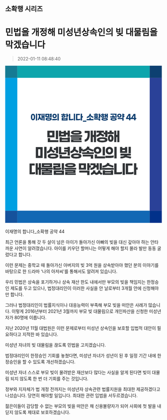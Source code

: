 ## 소확행 시리즈
# 민법을 개정해 미성년상속인의 빚 대물림을 막겠습니다
> 2022-01-11 08:48:40

![민법을 개정해 미성년상속인의 빚 대물림을 막겠습니다](./220112231537.png)

이재명의 합니다_소확행 공약 44



최근 언론을 통해 갓 두 살이 넘은 아이가 돌아가신 아빠의 빚을 대신 갚아야 하는 안타까운 사연이 알려졌습니다. 아이를 키우던 할머니는 어떻게 해야 할지 몰라 발만 동동 굴렀다고 합니다.



이런 문제는 중학교 때 돌아가신 아버지의 빚 3억 원을 상속받아야 했던 분의 이야기를 바탕으로 한 드라마 ‘나의 아저씨’를 통해서도 알려져 있습니다.



우리 민법은 상속을 포기하거나 상속 재산 한도 내에서만 부모의 빚을 책임지는 한정승인 제도를 두고 있으나, 법정대리인이 이러한 사실을 안 날로부터 3개월 안에 신청해야만 합니다.



그러나 법정대리인이 법률지식이나 대응능력이 부족해 부모 빚을 떠안은 사례가 많습니다. 이렇게 2016년부터 2021년 3월까지 부모 빚 대물림으로 개인파산을 신청한 미성년자가 80명에 이릅니다.



지난 2020년 11월 대법원은 이런 문제로부터 미성년 상속인을 보호할 입법적 대안이 필요하다고 지적한 바 있습니다.



미성년 자녀의 빚 대물림을 끊도록 민법을 고치겠습니다.



법정대리인이 한정승인 기회를 놓쳤다면, 미성년 자녀가 성년이 된 후 일정 기간 내에 한정승인을 할 수 있도록 개선하겠습니다.



미성년 자녀 스스로 부모 빚이 물려받은 재산보다 많다는 사실을 알게 된다면 빚이 대물림 되지 않도록 한 번 더 기회를 주는 것입니다.



정부와 지자체가 법 개정 전까지는 미성년자 상속관련 법률지원을 최대한 제공하겠다고 나섰습니다. 당연히 해야할 일입니다. 최대한 관련 입법을 서두르겠습니다.



젊은이들이 감당할 수 없는 부모의 빚을 떠안은 채 신용불량자가 되어 사회에 첫 발을 내딛지 않도록 제대로 보호하겠습니다.